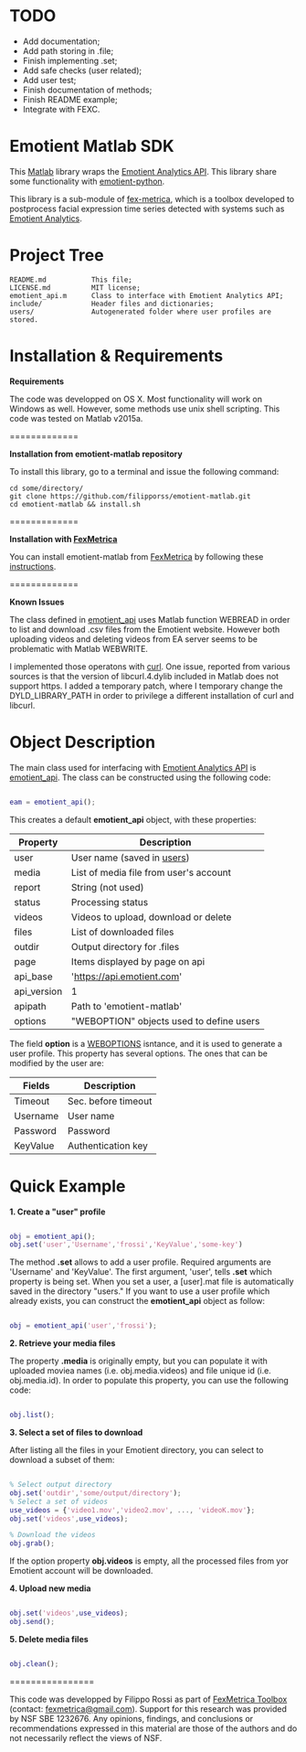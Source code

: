 TODO
============

* Add documentation;
* Add path storing in .file;
* Finish implementing .set;
* Add safe checks (user related);
* Add user test;
* Finish documentation of methods;
* Finish README example;
* Integrate with FEXC.


Emotient Matlab SDK
===========

This [Matlab](http://www.mathworks.com) library wraps the [Emotient Analytics API](https://analytics.emotient.com). This library share some functionality with [emotient-python](https://github.com/emotient/emotient-python).

This library is a sub-module of [fex-metrica](fexmetrica.com), which is a toolbox developed to postprocess facial expression time series detected with systems such as [Emotient Analytics](https://emotient.com).

Project Tree
========

    
    README.md           This file;
    LICENSE.md          MIT license;
    emotient_api.m      Class to interface with Emotient Analytics API;
    include/            Header files and dictionaries;
    users/              Autogenerated folder where user profiles are stored.
    


Installation & Requirements
===========

**Requirements**

The code was developped on OS X. Most functionality will work on Windows as well. However, some methods use unix shell scripting. This code was tested on Matlab v2015a.

=============

**Installation from emotient-matlab repository**

To install this library, go to a terminal and issue the following command:

```
cd some/directory/
git clone https://github.com/filipporss/emotient-matlab.git
cd emotient-matlab && install.sh

```

=============

**Installation with [FexMetrica](fexmetrica.com)**

You can install emotient-matlab from [FexMetrica](fexmetrica.com) by following these [instructions](fexmetrica.com).

=============

**Known Issues**

The class defined in [emotient_api](emotient_api.m) uses Matlab function WEBREAD in order to list and download .csv files from the Emotient website. However both uploading videos and deleting videos from EA server seems to be problematic with Matlab WEBWRITE.

I implemented those operatons with [curl](http://curl.haxx.se). One issue, reported from various sources is that the version of libcurl.4.dylib included in Matlab does not support https. I added a temporary patch, where I temporary change the DYLD_LIBRARY_PATH in order to privilege a different installation of curl and libcurl.


Object Description
===============

The main class used for interfacing with [Emotient Analytics API](https://analytics.emotient.com) is [emotient_api](emotient_api.m). The class can be constructed using the following code:

```Matlab

eam = emotient_api();

```

This creates a default **emotient_api** object, with these properties:


| Property    | Description                              |
|------------ | ---------------------------------------- |
| user        | User name (saved in [users](./users))    |
| media       | List of media file from user's account   |
| report      | String (not used)                        |
| status      | Processing status                        |
| videos      | Videos to upload, download or delete     |
| files       | List of downloaded files                 |
| outdir      | Output directory for .files              |
| page        | Items displayed by page on api           |
| api_base    | 'https://api.emotient.com'               |
| api_version | 1                                        |
| apipath     | Path to 'emotient-matlab'                |
| options     | "WEBOPTION" objects used to define users |


The field **option** is a [WEBOPTIONS](http://www.mathworks.com/help/matlab/ref/weboptions.html) isntance, and it is used to generate a user profile. This property has several options. The ones that can be modified by the user are:


| Fields   | Description         |
| -------- | ------------------- |
| Timeout  | Sec. before timeout |
| Username | User name           |
| Password | Password            |
| KeyValue | Authentication key  |


Quick Example
================

**1. Create a "user" profile**

```Matlab

obj = emotient_api();
obj.set('user','Username','frossi','KeyValue','some-key')

```

The method **.set** allows to add a user profile. Required arguments are 'Username' and 'KeyValue'. The first argument, 'user', tells **.set** which property is being set. When you set a user, a [user].mat file is automatically saved in the directory "users." If you want to use a user profile which already exists, you can construct the **emotient_api** object as follow:

```Matlab

obj = emotient_api('user','frossi');

```

**2. Retrieve your media files**

The property **.media** is originally empty, but you can populate it with uploaded moviea names (i.e. obj.media.videos) and file unique id (i.e. obj.media.id). In order to populate this property, you can use the following code:

```Matlab

obj.list();

```

**3. Select a set of files to download**

After listing all the files in your Emotient directory, you can select to download a subset of them:

```Matlab

% Select output directory
obj.set('outdir','some/output/directory');
% Select a set of videos
use_videos = {'video1.mov','video2.mov', ..., 'videoK.mov'};
obj.set('videos',use_videos);

% Download the videos
obj.grab();

```

If the option property **obj.videos** is empty, all the processed files from yor Emotient account will be downloaded.


**4. Upload new media**

```Matlab

obj.set('videos',use_videos);
obj.send();

```
**5. Delete media files**

```Matlab

obj.clean();

```

================

This code was developped by Filippo Rossi as part of [FexMetrica Toolbox](fexmetrica.com) (contact: fexmetrica@gmail.com). Support for this research was provided by NSF SBE 1232676. Any opinions, findings, and conclusions or recommendations expressed in this material are those of the authors and do not necessarily reflect the views of NSF.

